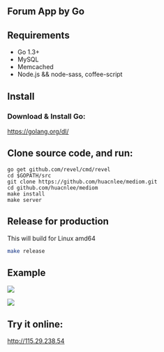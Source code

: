 ## Forum App by Go

## Requirements

- Go 1.3+
- MySQL
- Memcached
- Node.js && node-sass, coffee-script

## Install

### Download & Install Go:

https://golang.org/dl/

## Clone source code, and run:

```
go get github.com/revel/cmd/revel
cd $GOPATH/src
git clone https://github.com/huacnlee/mediom.git
cd github.com/huacnlee/mediom
make install
make server
```

## Release for production

This will build for Linux amd64

```bash
make release
```

## Example

![](https://ruby-china-files.b0.upaiyun.com/photo/2015/54b8a61176321df2ae0c8d170115ae3b.png)

![](https://ruby-china-files.b0.upaiyun.com/photo/2015/cdd04fae02d0b78a3cf523e6abf5b198.png)

## Try it online:

http://115.29.238.54
